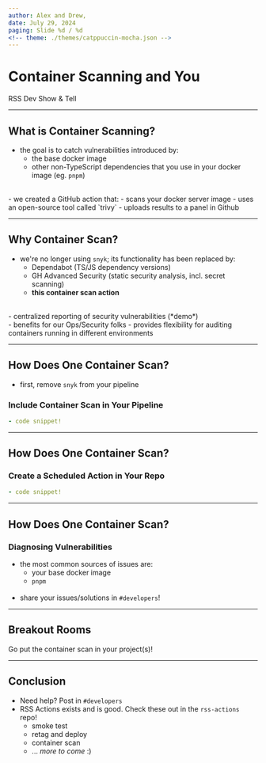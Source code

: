 ```yaml
---
author: Alex and Drew,
date: July 29, 2024
paging: Slide %d / %d
<!-- theme: ./themes/catppuccin-mocha.json -->
---
```


# Container Scanning and You

RSS Dev Show & Tell

---

## What is Container Scanning?

- the goal is to catch vulnerabilities introduced by:
  - the base docker image
  - other non-TypeScript dependencies that you use in your docker image (eg. `pnpm`)
 <br/>
- we created a GitHub action that:
  - scans your docker server image
  - uses an open-source tool called `trivy`
  - uploads results to a panel in Github

---

## Why Container Scan?

- we're no longer using `snyk`; its functionality has been replaced by:
  - Dependabot (TS/JS dependency versions)
  - GH Advanced Security (static security analysis, incl. secret scanning)
  - **this container scan action**
 <br/>
- centralized reporting of security vulnerabilities (*demo*)
 <br/>
- benefits for our Ops/Security folks
  - provides flexibility for auditing containers running in different environments

---

## How Does One Container Scan?

- first, remove `snyk` from your pipeline

### Include Container Scan in Your Pipeline

```yaml
- code snippet!
```

---

## How Does One Container Scan?

### Create a Scheduled Action in Your Repo

```yaml
- code snippet!
```

---

## How Does One Container Scan?

### Diagnosing Vulnerabilities

- the most common sources of issues are:
  - your base docker image
  - `pnpm`  
  <br>
- share your issues/solutions in `#developers`!

---

## Breakout Rooms

Go put the container scan in your project(s)!

---

## Conclusion

- Need help? Post in `#developers`
  <br>
- RSS Actions exists and is good. Check these out in the `rss-actions` repo!
  - smoke test
  - retag and deploy
  - container scan
  - ... *more to come* :)

